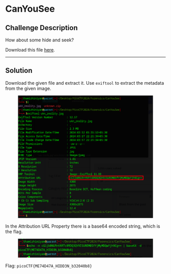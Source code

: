 # CanYouSee

## Challenge Description

How about some hide and seek?

Download this file [here](https://artifacts.picoctf.net/c\_titan/129/unknown.zip).

***

## Solution

Download the given file and extract it. Use `exiftool` to extract the metadata from the given image.

<figure><img src="../../../.gitbook/assets/image (53).png" alt=""><figcaption></figcaption></figure>

In the Attribution URL Property there is a base64 encoded string, which is the flag.

<figure><img src="../../../.gitbook/assets/image (54).png" alt=""><figcaption></figcaption></figure>

Flag: `picoCTF{ME74D47A_HIDD3N_b32040b8}`
